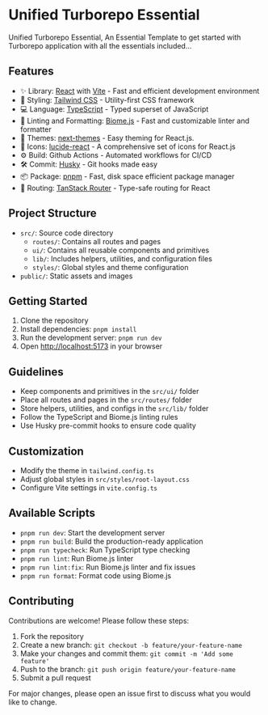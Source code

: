 # Unified Turborepo Essential

Unified Turborepo Essential, An Essential Template to get started with Turborepo application with all the essentials included...

## Features

- ✨ Library: [React](https://reactjs.org/) with [Vite](https://vitejs.dev/) - Fast and efficient development environment
- 🚀 Styling: [Tailwind CSS](https://tailwindcss.com/) - Utility-first CSS framework
- 💻 Language: [TypeScript](https://www.typescriptlang.org/) - Typed superset of JavaScript
- 🧹 Linting and Formatting: [Biome.js](https://biomejs.dev/) - Fast and customizable linter and formatter
- 🎨 Themes: [next-themes](https://github.com/pacocoursey/next-themes) - Easy theming for React.js.
- 💄 Icons: [lucide-react](https://lucide.dev/) - A comprehensive set of icons for React.js
- ⚙️ Build: Github Actions - Automated workflows for CI/CD
- 🛠 Commit: [Husky](https://typicode.github.io/husky/) - Git hooks made easy
- 📦 Package: [pnpm](https://pnpm.io/) - Fast, disk space efficient package manager
- 🚀 Routing: [TanStack Router](https://tanstack.com/router/v1) - Type-safe routing for React

## Project Structure

- `src/`: Source code directory
  - `routes/`: Contains all routes and pages
  - `ui/`: Contains all reusable components and primitives
  - `lib/`: Includes helpers, utilities, and configuration files
  - `styles/`: Global styles and theme configuration
- `public/`: Static assets and images

## Getting Started

1. Clone the repository
2. Install dependencies: `pnpm install`
3. Run the development server: `pnpm run dev`
4. Open [http://localhost:5173](http://localhost:5173) in your browser

## Guidelines

- Keep components and primitives in the `src/ui/` folder
- Place all routes and pages in the `src/routes/` folder
- Store helpers, utilities, and configs in the `src/lib/` folder
- Follow the TypeScript and Biome.js linting rules
- Use Husky pre-commit hooks to ensure code quality

## Customization

- Modify the theme in `tailwind.config.ts`
- Adjust global styles in `src/styles/root-layout.css`
- Configure Vite settings in `vite.config.ts`

## Available Scripts

- `pnpm run dev`: Start the development server
- `pnpm run build`: Build the production-ready application
- `pnpm run typecheck`: Run TypeScript type checking
- `pnpm run lint`: Run Biome.js linter
- `pnpm run lint:fix`: Run Biome.js linter and fix issues
- `pnpm run format`: Format code using Biome.js

## Contributing

Contributions are welcome! Please follow these steps:

1. Fork the repository
2. Create a new branch: `git checkout -b feature/your-feature-name`
3. Make your changes and commit them: `git commit -m 'Add some feature'`
4. Push to the branch: `git push origin feature/your-feature-name`
5. Submit a pull request

For major changes, please open an issue first to discuss what you would like to change.
